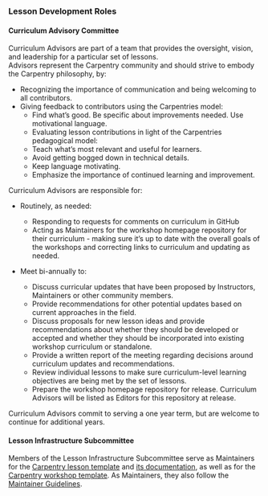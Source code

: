 ### Lesson Development Roles

#### Curriculum Advisory Committee

Curriculum Advisors are part of a team that provides the oversight, vision, and leadership for a particular set of lessons.  
Advisors represent the Carpentry community and should strive to embody the Carpentry philosophy, by:
- Recognizing the importance of communication and being welcoming to all contributors.
- Giving feedback to contributors using the Carpentries model:
  - Find what’s good. Be specific about improvements needed. Use motivational language.
  - Evaluating lesson contributions in light of the Carpentries pedagogical model:
  - Teach what’s most relevant and useful for learners.
  - Avoid getting bogged down in technical details.
  - Keep language motivating. 
  - Emphasize the importance of continued learning and improvement.

Curriculum Advisors are responsible for: 

- Routinely, as needed:
  - Responding to requests for comments on curriculum in GitHub
  - Acting as Maintainers for the workshop homepage repository for their curriculum - making sure it’s up to date with the overall 
  goals of the workshops and correcting links to curriculum and updating as needed.

- Meet bi-annually to:
  - Discuss curricular updates that have been proposed by Instructors, Maintainers or other community members.
  - Provide recommendations for other potential updates based on current approaches in the field.
  - Discuss proposals for new lesson ideas and provide recommendations about whether they should be developed or accepted and whether they should be incorporated into existing workshop curriculum or standalone.
  - Provide a written report of the meeting regarding decisions around curriculum updates and recommendations.
  - Review individual lessons to make sure curriculum-level learning objectives are being met by the set of lessons.
  - Prepare the workshop homepage repository for release. Curriculum Advisors will be listed as Editors for this repository at release.

Curriculum Advisors commit to serving a one year term, but are welcome to continue for additional years.


#### Lesson Infrastructure Subcommittee

Members of the Lesson Infrastructure Subcommittee serve as 
Maintainers for the [Carpentry lesson template](https://github.com/swcarpentry/styles) and [its documentation](https://github.com/swcarpentry/lesson-example), as
well as for the [Carpentry workshop template](https://github.com/swcarpentry/workshop-template). As Maintainers, they also 
follow the [Maintainer Guidelines](../maintainers/maintainers.html). 

